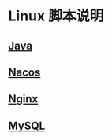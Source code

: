 # Linux 脚本说明

## [Java](./Java.md)

## [Nacos](./Nacos.md)

## [Nginx](./Nginx.md)

## [MySQL](./MySQL.md)
